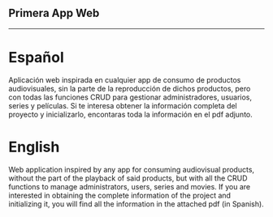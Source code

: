 ## Primera App Web
---

# Español
Aplicación web inspirada en cualquier app de consumo de productos audiovisuales, sin la parte de la reproducción de dichos productos, pero con todas las funciones CRUD para gestionar administradores, usuarios, series y películas.
Si te interesa obtener la información completa del proyecto y inicializarlo, encontaras toda la información en el pdf adjunto. 

# English 
Web application inspired by any app for consuming audiovisual products, without the part of the playback of said products, but with all the CRUD functions to manage administrators, users, series and movies.
If you are interested in obtaining the complete information of the project and initializing it, you will find all the information in the attached pdf (in Spanish).

